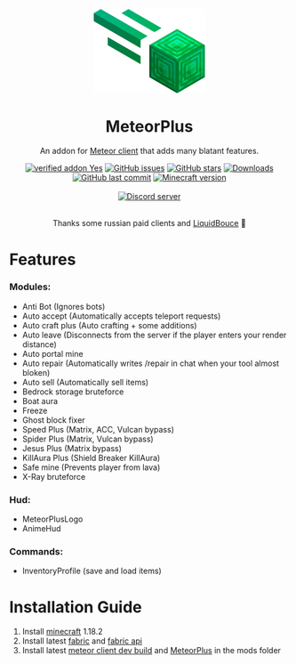 <div align="center">
	<img src="src/main/resources/assets/plus/logo.png" alt="meteor-plus" width="200px"/>
	<h1>MeteorPlus</h1>
	<p>
		An addon for <a href="https://github.com/MeteorDevelopment/meteor-client">Meteor client</a> that adds many blatant features.
	</p>
    <a href="https://anticope.ml/pages/MeteorAddons.html"><img src="https://img.shields.io/badge/verified%20addon-Yes-blueviolet" alt="verified addon Yes"/></a>
	<a href="https://GitHub.com/Nekiplay/MeteorPlus/issues/"><img src="https://img.shields.io/github/issues/Nekiplay/MeteorPlus" alt="GitHub issues"/></a>
	<a href="https://github.com/Nekiplay/MeteorPlus/stargazers"><img src="https://badgen.net/github/stars/Nekiplay/MeteorPlus" alt="GitHub stars"/></a>
	<a href="https://github.com/Nekiplay/MeteorPlus/releases"><img src="https://img.shields.io/github/downloads/Nekiplay/MeteorPlus/total" alt="Downloads"/></a>
	<a href="https://github.com/Nekiplay/MeteorPlus/commits/main"><img src="https://img.shields.io/github/last-commit/Nekiplay/MeteorPlus" alt="GitHub last commit"/></a>
	<a href="https://www.minecraft.net/"><img src="https://img.shields.io/badge/minecraft%20version-1.18.2-lightgreen" alt="Minecraft version"/></a>
	<br/><br/>
  	<a href="https://discord.gg/syHrs2ePyQ"><img src="https://invidget.switchblade.xyz/syHrs2ePyQ" alt="Discord server"></a>
	<br/><br/>
	<p>Thanks some russian paid clients and <a href="https://github.com/CCBlueX/LiquidBounce">LiquidBouce</a> 🤫</p>
</div>

# Features
### Modules:
- Anti Bot (Ignores bots)
- Auto accept (Automatically accepts teleport requests)
- Auto craft plus (Auto сrafting + some additions)
- Auto leave (Disconnects from the server if the player enters your render distance)
- Auto portal mine
- Auto repair (Automatically writes /repair in chat when your tool almost bloken)
- Auto sell (Automatically sell items)
- Bedrock storage bruteforce
- Boat aura 
- Freeze
- Ghost block fixer
- Speed Plus (Matrix, ACC, Vulcan bypass)
- Spider Plus (Matrix, Vulcan bypass)
- Jesus Plus (Matrix bypass)
- KillAura Plus (Shield Breaker KillAura)
- Safe mine (Prevents player from lava)
- X-Ray bruteforce

### Hud:
- MeteorPlusLogo
- AnimeHud

### Commands:
- InventoryProfile (save and load items)

# Installation Guide
<ol>
	<li>Install <a href="https://www.minecraft.net/">minecraft</a> 1.18.2
	<li>Install latest <a href="https://fabricmc.net/">fabric</a> and <a href="https://www.curseforge.com/minecraft/mc-mods/fabric-api">fabric api</a>
	<li>Install latest <a href="https://github.com/MeteorDevelopment/meteor-client/releases">meteor client dev build</a> and <a href="https://meteorclient.com/download?devBuild=latest">MeteorPlus</a> in the mods folder
</ol>
